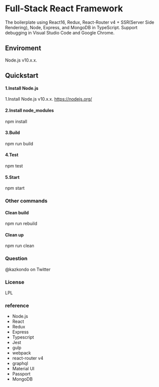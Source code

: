 ﻿# Full-Stack React Framework
The boilerplate using React16, Redux, React-Router v4 + SSR(Server Side Rendering), Node, Express, and MongoDB in TypeScript.
Support debugging in Visual Studio Code and Google Chrome.

## Enviroment
Node.js v10.x.x.

## Quickstart

#### 1.Install Node.js
1.Install Node.js v10.x.x.
https://nodejs.org/

#### 2.Install node_modules
npm install

#### 3.Build
npm run build

#### 4.Test
npm test

#### 5.Start
npm start

### Other commands

#### Clean build
npm run rebuild

#### Clean up
npm run clean

### Question
@kazkondo on Twitter

### License
LPL

### reference
- Node.js
- React
- Redux
- Express
- Typescript
- Jest
- gulp
- webpack
- react-router v4
- graphql
- Material UI
- Passport
- MongoDB
